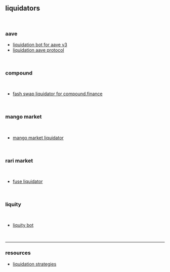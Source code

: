 ## liquidators

<br>

### aave


* [liquidation bot for aave v3](https://github.com/massun-onibakuchi/grim-reaper)
* [liquidation aave protocol](https://github.com/ialberquilla/aave-liquidation)



<br>

### compound

<br>

* [fash swap liquidator for compound.finance](https://github.com/haydenshively/New-Bedford)


<br>

### mango market

<br>

* [mango market liquidator](https://github.com/blockworks-foundation/liquidator-v3)


<br>

### rari market

<br>

* [fuse liquidator](https://github.com/Rari-Capital/fuse-liquidator-bot)

<br>

### liquity

<br>

* [liquity bot](https://github.com/liquity/liqbot)

<br>

---

### resources

* [liquidation strategies](https://github.com/go-outside-labs/mev-toolkit/tree/main/MEV_strategies/liquidations)
